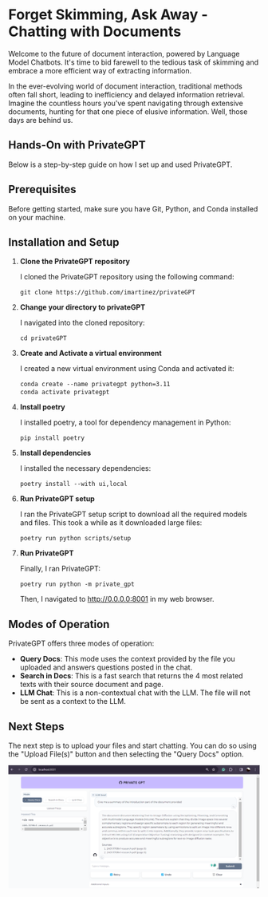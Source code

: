 # Forget Skimming, Ask Away - Chatting with Documents

Welcome to the future of document interaction, powered by Language Model Chatbots. It's time to bid farewell to the tedious task of skimming and embrace a more efficient way of extracting information.

In the ever-evolving world of document interaction, traditional methods often fall short, leading to inefficiency and delayed information retrieval. Imagine the countless hours you've spent navigating through extensive documents, hunting for that one piece of elusive information. Well, those days are behind us.

## Hands-On with PrivateGPT

Below is a step-by-step guide on how I set up and used PrivateGPT.

## Prerequisites

Before getting started, make sure you have Git, Python, and Conda installed on your machine.

## Installation and Setup

1. **Clone the PrivateGPT repository**

    I cloned the PrivateGPT repository using the following command:

    ```
    git clone https://github.com/imartinez/privateGPT
    ```

2. **Change your directory to privateGPT**

    I navigated into the cloned repository:

    ```
    cd privateGPT
    ```

3. **Create and Activate a virtual environment**

    I created a new virtual environment using Conda and activated it:

    ```
    conda create --name privategpt python=3.11
    conda activate privategpt
    ```

4. **Install poetry**

    I installed poetry, a tool for dependency management in Python:

    ```
    pip install poetry
    ```

5. **Install dependencies**

    I installed the necessary dependencies:

    ```
    poetry install --with ui,local
    ```

6. **Run PrivateGPT setup**

    I ran the PrivateGPT setup script to download all the required models and files. This took a while as it downloaded large files:

    ```
    poetry run python scripts/setup
    ```

7. **Run PrivateGPT**

    Finally, I ran PrivateGPT:

    ```
    poetry run python -m private_gpt
    ```

    Then, I navigated to http://0.0.0.0:8001 in my web browser.

## Modes of Operation

PrivateGPT offers three modes of operation:

- **Query Docs**: This mode uses the context provided by the file you uploaded and answers questions posted in the chat.
- **Search in Docs**: This is a fast search that returns the 4 most related texts with their source document and page.
- **LLM Chat**: This is a non-contextual chat with the LLM. The file will not be sent as a context to the LLM.

## Next Steps

The next step is to upload your files and start chatting. You can do so using the "Upload File(s)" button and then selecting the "Query Docs" option.

![Private GPT](https://github.com/Annet-Chebukati/ALX_AppliedAI/blob/master/Chatting_With_Documents/Private%20GPT.png)

